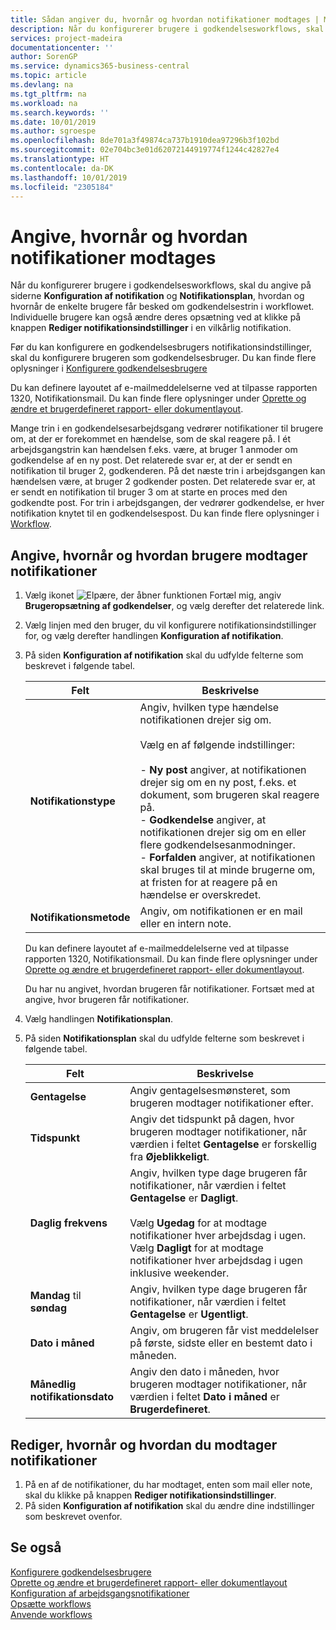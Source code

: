 ```yaml
---
title: Sådan angiver du, hvornår og hvordan notifikationer modtages | Microsoft Docs
description: Når du konfigurerer brugere i godkendelsesworkflows, skal du angive på siderne Konfiguration af notifikation og Notifikationsplan, hvordan og hvornår de enkelte brugere får besked om godkendelsestrin i workflowet. Individuelle brugere kan også ændre deres opsætning ved at klikke på knappen Rediger notifikationsindstillinger i en vilkårlig notifikation.
services: project-madeira
documentationcenter: ''
author: SorenGP
ms.service: dynamics365-business-central
ms.topic: article
ms.devlang: na
ms.tgt_pltfrm: na
ms.workload: na
ms.search.keywords: ''
ms.date: 10/01/2019
ms.author: sgroespe
ms.openlocfilehash: 8de701a3f49874ca737b1910dea97296b3f102bd
ms.sourcegitcommit: 02e704bc3e01d62072144919774f1244c42827e4
ms.translationtype: HT
ms.contentlocale: da-DK
ms.lasthandoff: 10/01/2019
ms.locfileid: "2305184"
---
```

# <a name="specify-when-and-how-to-receive-notifications"></a>Angive, hvornår og hvordan notifikationer modtages
Når du konfigurerer brugere i godkendelsesworkflows, skal du angive på siderne **Konfiguration af notifikation** og **Notifikationsplan**, hvordan og hvornår de enkelte brugere får besked om godkendelsestrin i workflowet. Individuelle brugere kan også ændre deres opsætning ved at klikke på knappen **Rediger notifikationsindstillinger** i en vilkårlig notifikation.  

 Før du kan konfigurere en godkendelsesbrugers notifikationsindstillinger, skal du konfigurere brugeren som godkendelsesbruger. Du kan finde flere oplysninger i [Konfigurere godkendelsesbrugere](across-how-to-set-up-approval-users.md)  

 Du kan definere layoutet af e-mailmeddelelserne ved at tilpasse rapporten 1320, Notifikationsmail. Du kan finde flere oplysninger under [Oprette og ændre et brugerdefineret rapport- eller dokumentlayout](ui-how-create-custom-report-layout.md).  

 Mange trin i en godkendelsesarbejdsgang vedrører notifikationer til brugere om, at der er forekommet en hændelse, som de skal reagere på. I ét arbejdsgangstrin kan hændelsen f.eks. være, at bruger 1 anmoder om godkendelse af en ny post. Det relaterede svar er, at der er sendt en notifikation til bruger 2, godkenderen. På det næste trin i arbejdsgangen kan hændelsen være, at bruger 2 godkender posten. Det relaterede svar er, at er sendt en notifikation til bruger 3 om at starte en proces med den godkendte post. For trin i arbejdsgangen, der vedrører godkendelse, er hver notifikation knytet til en godkendelsespost. Du kan finde flere oplysninger i [Workflow](across-workflow.md).  

## <a name="specify-when-and-how-users-receive-notifications"></a>Angive, hvornår og hvordan brugere modtager notifikationer  

1.  Vælg ikonet ![Elpære, der åbner funktionen Fortæl mig](media/ui-search/search_small.png "Fortæl mig, hvad du vil foretage dig"), angiv **Brugeropsætning af godkendelser**, og vælg derefter det relaterede link.  
2.  Vælg linjen med den bruger, du vil konfigurere notifikationsindstillinger for, og vælg derefter handlingen **Konfiguration af notifikation**.  
3.  På siden **Konfiguration af notifikation** skal du udfylde felterne som beskrevet i følgende tabel.  

    |Felt|Beskrivelse|  
    |---------------------------------|---------------------------------------|  
    |**Notifikationstype**|Angiv, hvilken type hændelse notifikationen drejer sig om.<br /><br /> Vælg en af følgende indstillinger:<br /><br /> -   **Ny post** angiver, at notifikationen drejer sig om en ny post, f.eks. et dokument, som brugeren skal reagere på.<br />-   **Godkendelse** angiver, at notifikationen drejer sig om en eller flere godkendelsesanmodninger.<br />-   **Forfalden** angiver, at notifikationen skal bruges til at minde brugerne om, at fristen for at reagere på en hændelse er overskredet.|  
    |**Notifikationsmetode**|Angiv, om notifikationen er en mail eller en intern note.|

    Du kan definere layoutet af e-mailmeddelelserne ved at tilpasse rapporten 1320, Notifikationsmail. Du kan finde flere oplysninger under [Oprette og ændre et brugerdefineret rapport- eller dokumentlayout](ui-how-create-custom-report-layout.md).

    Du har nu angivet, hvordan brugeren får notifikationer. Fortsæt med at angive, hvor brugeren får notifikationer.  

4.  Vælg handlingen **Notifikationsplan**.  
5.  På siden **Notifikationsplan** skal du udfylde felterne som beskrevet i følgende tabel.  

    |Felt|Beskrivelse|  
    |---------------------------------|---------------------------------------|  
    |**Gentagelse**|Angiv gentagelsesmønsteret, som brugeren modtager notifikationer efter.|  
    |**Tidspunkt**|Angiv det tidspunkt på dagen, hvor brugeren modtager notifikationer, når værdien i feltet **Gentagelse** er forskellig fra **Øjeblikkeligt**.|  
    |**Daglig frekvens**|Angiv, hvilken type dage brugeren får notifikationer, når værdien i feltet **Gentagelse** er **Dagligt**.<br /><br /> Vælg **Ugedag** for at modtage notifikationer hver arbejdsdag i ugen. Vælg **Dagligt** for at modtage notifikationer hver arbejdsdag i ugen inklusive weekender.|  
    |**Mandag** til **søndag**|Angiv, hvilken type dage brugeren får notifikationer, når værdien i feltet **Gentagelse** er **Ugentligt**.|  
    |**Dato i måned**|Angiv, om brugeren får vist meddelelser på første, sidste eller en bestemt dato i måneden.|  
    |**Månedlig notifikationsdato**|Angiv den dato i måneden, hvor brugeren modtager notifikationer, når værdien i feltet **Dato i måned** er **Brugerdefineret**.|  

## <a name="change-when-and-how-you-receive-notifications"></a>Rediger, hvornår og hvordan du modtager notifikationer  
1.  På en af de notifikationer, du har modtaget, enten som mail eller note, skal du klikke på knappen **Rediger notifikationsindstillinger**.  
2.  På siden **Konfiguration af notifikation** skal du ændre dine indstillinger som beskrevet ovenfor.  

## <a name="see-also"></a>Se også  
 [Konfigurere godkendelsesbrugere](across-how-to-set-up-approval-users.md)   
 [Oprette og ændre et brugerdefineret rapport- eller dokumentlayout](ui-how-create-custom-report-layout.md)   
 [Konfiguration af arbejdsgangsnotifikationer](across-setting-up-workflow-notifications.md)   
 [Opsætte workflows](across-set-up-workflows.md)   
 [Anvende workflows](across-use-workflows.md)
